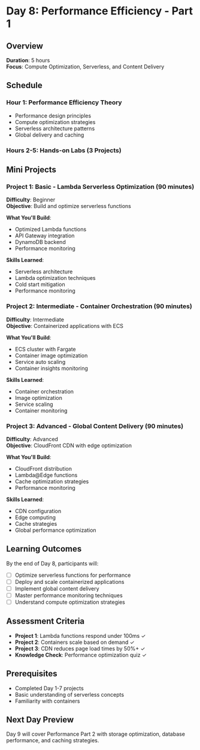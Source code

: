 # Day 8: Performance Efficiency - Part 1

## Overview
**Duration**: 5 hours  
**Focus**: Compute Optimization, Serverless, and Content Delivery

## Schedule

### Hour 1: Performance Efficiency Theory
- Performance design principles
- Compute optimization strategies
- Serverless architecture patterns
- Global delivery and caching

### Hours 2-5: Hands-on Labs (3 Projects)

## Mini Projects

### Project 1: Basic - Lambda Serverless Optimization (90 minutes)
**Difficulty**: Beginner  
**Objective**: Build and optimize serverless functions

**What You'll Build**:
- Optimized Lambda functions
- API Gateway integration
- DynamoDB backend
- Performance monitoring

**Skills Learned**:
- Serverless architecture
- Lambda optimization techniques
- Cold start mitigation
- Performance monitoring

### Project 2: Intermediate - Container Orchestration (90 minutes)
**Difficulty**: Intermediate  
**Objective**: Containerized applications with ECS

**What You'll Build**:
- ECS cluster with Fargate
- Container image optimization
- Service auto scaling
- Container insights monitoring

**Skills Learned**:
- Container orchestration
- Image optimization
- Service scaling
- Container monitoring

### Project 3: Advanced - Global Content Delivery (90 minutes)
**Difficulty**: Advanced  
**Objective**: CloudFront CDN with edge optimization

**What You'll Build**:
- CloudFront distribution
- Lambda@Edge functions
- Cache optimization strategies
- Performance monitoring

**Skills Learned**:
- CDN configuration
- Edge computing
- Cache strategies
- Global performance optimization

## Learning Outcomes
By the end of Day 8, participants will:
- [ ] Optimize serverless functions for performance
- [ ] Deploy and scale containerized applications
- [ ] Implement global content delivery
- [ ] Master performance monitoring techniques
- [ ] Understand compute optimization strategies

## Assessment Criteria
- **Project 1**: Lambda functions respond under 100ms ✓
- **Project 2**: Containers scale based on demand ✓
- **Project 3**: CDN reduces page load times by 50%+ ✓
- **Knowledge Check**: Performance optimization quiz ✓

## Prerequisites
- Completed Day 1-7 projects
- Basic understanding of serverless concepts
- Familiarity with containers

## Next Day Preview
Day 9 will cover Performance Part 2 with storage optimization, database performance, and caching strategies.
